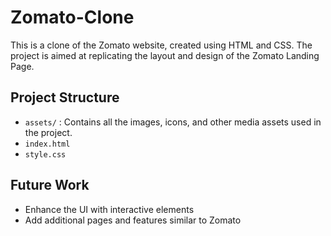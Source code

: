 # Zomato-Clone
This is a clone of the Zomato website, created using HTML and CSS. The project is aimed at replicating the layout and design of the Zomato Landing Page.

## Project Structure
- `assets/` : Contains all the images, icons, and other media assets used in the project.
- `index.html` 
- `style.css`

## Future Work
- Enhance the UI with interactive elements
- Add additional pages and features similar to Zomato
